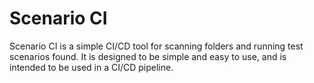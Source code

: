 # Scenario CI
Scenario CI is a simple CI/CD tool for scanning folders and running test scenarios found. It is designed to be simple and easy to use, and is intended to be used in a CI/CD pipeline.

